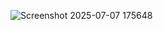 ![Screenshot 2025-07-07 175648](https://github.com/user-attachments/assets/9b6f8d17-9e8b-4da1-941f-3348a17af55f)

